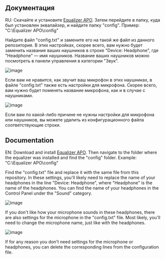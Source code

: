 ## Документация

RU: Скачайте и установите [Equalizer APO](https://sourceforge.net/projects/equalizerapo).
Затем перейдите в папку, куда был установлен эквалайзер, и найдите папку "config". Пример: "C:\Equalizer APO\config\"

Найдите файл "config.txt" и замените его на такой же файл из данного репозитория. В этих настройках, скорее всего, вам нужно будет заменить название ваших наушников в строке "Device: Headphone", где "Headphone" — имя наушников. Название ваших наушников можно посмотреть в панели управления в категории "Звук".

![image](https://github.com/DaniruAnime/Steelseries-Arctis-3-Equalizer-APO-Settings/assets/94218118/368cc4b8-bb02-4a45-853b-b9a09183e43f)


Если вам не нравится, как звучит ваш микрофон в этих наушниках, в файле "config.txt" также есть настройки для микрофона. Скорее всего, вам нужно будет поменять название микрофона, как и в случае с наушниками.

![image](https://github.com/DaniruAnime/Steelseries-Arctis-3-Equalizer-APO-Settings/assets/94218118/f0ce6e62-bde1-4b42-a566-3f80c2350923)


Если вам по какой-либо причине не нужны настройки для микрофона или наушников, вы можете удалить из конфигурационного файла соответствующие строки.


## Documentation

EN: Download and install [Equalizer APO](https://sourceforge.net/projects/equalizerapo).
Then navigate to the folder where the equalizer was installed and find the "config" folder. Example: "C:\Equalizer APO\config"

Find the "config.txt" file and replace it with the same file from this repository. In these settings, you'll likely need to replace the name of your headphones in the line "Device: Headphone", where "Headphone" is the name of the headphones. You can find the name of your headphones in the Control Panel under the "Sound" category.

![image](https://github.com/DaniruAnime/Steelseries-Arctis-3-Equalizer-APO-Settings/assets/94218118/653579f9-da5c-4830-89af-413e9bf1a4df)


If you don't like how your microphone sounds in these headphones, there are also settings for the microphone in the "config.txt" file. Most likely, you'll need to change the microphone name, just like with the headphones.

![image](https://github.com/DaniruAnime/Steelseries-Arctis-3-Equalizer-APO-Settings/assets/94218118/4f72fa38-3321-498f-924b-15809462f1c5)


If for any reason you don't need settings for the microphone or headphones, you can delete the corresponding lines from the configuration file.
